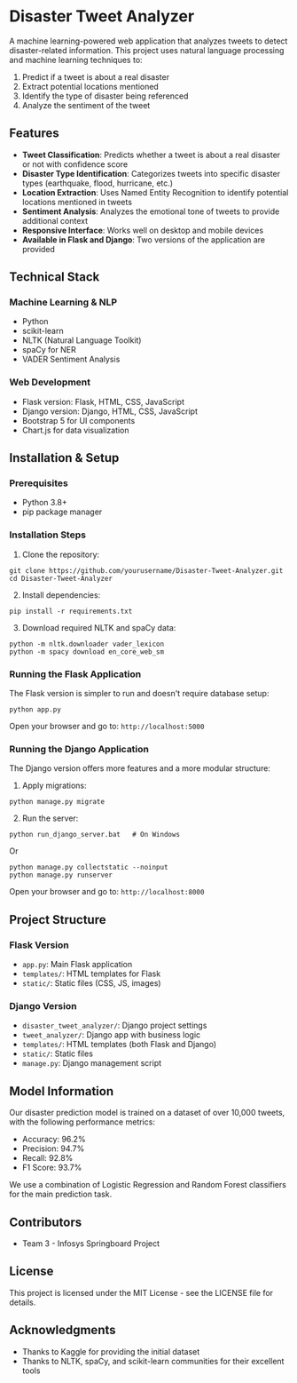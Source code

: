 # Disaster Tweet Analyzer

A machine learning-powered web application that analyzes tweets to detect disaster-related information. This project uses natural language processing and machine learning techniques to:

1. Predict if a tweet is about a real disaster
2. Extract potential locations mentioned
3. Identify the type of disaster being referenced
4. Analyze the sentiment of the tweet

## Features

- **Tweet Classification**: Predicts whether a tweet is about a real disaster or not with confidence score
- **Disaster Type Identification**: Categorizes tweets into specific disaster types (earthquake, flood, hurricane, etc.)
- **Location Extraction**: Uses Named Entity Recognition to identify potential locations mentioned in tweets
- **Sentiment Analysis**: Analyzes the emotional tone of tweets to provide additional context
- **Responsive Interface**: Works well on desktop and mobile devices
- **Available in Flask and Django**: Two versions of the application are provided

## Technical Stack

### Machine Learning & NLP

- Python
- scikit-learn
- NLTK (Natural Language Toolkit)
- spaCy for NER
- VADER Sentiment Analysis

### Web Development

- Flask version: Flask, HTML, CSS, JavaScript
- Django version: Django, HTML, CSS, JavaScript
- Bootstrap 5 for UI components
- Chart.js for data visualization

## Installation & Setup

### Prerequisites

- Python 3.8+
- pip package manager

### Installation Steps

1. Clone the repository:

```
git clone https://github.com/yourusername/Disaster-Tweet-Analyzer.git
cd Disaster-Tweet-Analyzer
```

2. Install dependencies:

```
pip install -r requirements.txt
```

3. Download required NLTK and spaCy data:

```
python -m nltk.downloader vader_lexicon
python -m spacy download en_core_web_sm
```

### Running the Flask Application

The Flask version is simpler to run and doesn't require database setup:

```
python app.py
```

Open your browser and go to: `http://localhost:5000`

### Running the Django Application

The Django version offers more features and a more modular structure:

1. Apply migrations:

```
python manage.py migrate
```

2. Run the server:

```
python run_django_server.bat   # On Windows
```

Or

```
python manage.py collectstatic --noinput
python manage.py runserver
```

Open your browser and go to: `http://localhost:8000`

## Project Structure

### Flask Version

- `app.py`: Main Flask application
- `templates/`: HTML templates for Flask
- `static/`: Static files (CSS, JS, images)

### Django Version

- `disaster_tweet_analyzer/`: Django project settings
- `tweet_analyzer/`: Django app with business logic
- `templates/`: HTML templates (both Flask and Django)
- `static/`: Static files
- `manage.py`: Django management script

## Model Information

Our disaster prediction model is trained on a dataset of over 10,000 tweets, with the following performance metrics:

- Accuracy: 96.2%
- Precision: 94.7%
- Recall: 92.8%
- F1 Score: 93.7%

We use a combination of Logistic Regression and Random Forest classifiers for the main prediction task.

## Contributors

- Team 3 - Infosys Springboard Project

## License

This project is licensed under the MIT License - see the LICENSE file for details.

## Acknowledgments

- Thanks to Kaggle for providing the initial dataset
- Thanks to NLTK, spaCy, and scikit-learn communities for their excellent tools
